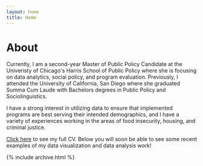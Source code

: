 ```yaml
---
layout: home
title: Home
---
```


# About

Currently, I am a second-year Master of Public Policy Candidate at the Univeristy of Chicago's Harris School of Public Policy where she is focusing on data analytics, social policy, and program evaluation. Previously, I attended the University of California, San Diego where she graduated Summa Cum Laude with Bachelors degrees in Public Policy and Sociolinguistics. 

I have a strong interest in utilizing data to ensure that implemented programs are best serving their intended demographics, and I have a variety of experiences working in the areas of food insecurity, housing, and criminal justice.

[Click here](/cv) to see my full CV. Below you will soon be able to see some recent examples of my data visualization and data analysis work!

{% include archive.html %}
